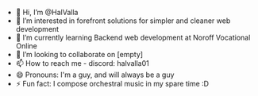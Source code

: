 - 👋 Hi, I’m @HalValla
- 👀 I’m interested in forefront solutions for simpler and cleaner web development
- 🌱 I’m currently learning Backend web development at Noroff Vocational Online
- 💞️ I’m looking to collaborate on [empty]
- 📫 How to reach me - discord: halvalla01
- 😄 Pronouns: I'm a guy, and will always be a guy
- ⚡ Fun fact: I compose orchestral music in my spare time :D

<!---
HalValla/HalValla is a ✨ special ✨ repository because its `README.md` (this file) appears on your GitHub profile.
You can click the Preview link to take a look at your changes.
--->
